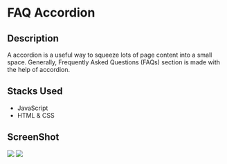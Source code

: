 # FAQ Accordion

## Description
A  accordion is a useful way to squeeze lots of page content into a small space. Generally, Frequently Asked Questions (FAQs) section is made with the help of accordion.

## Stacks Used
* JavaScript
* HTML & CSS  

## ScreenShot

<img src="https://github.com/khushi-purwar/Web-dev-mini-projects/blob/khushiP/FAQ%20Application/ScreenShots/ss1.png" /> 

<img src="https://github.com/khushi-purwar/Web-dev-mini-projects/blob/khushiP/FAQ%20Application/ScreenShots/ss2.png" />
